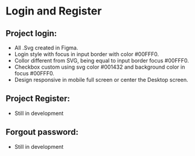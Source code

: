 # Login and Register

## Project login:
* All .Svg created in Figma.
* Login style with focus in input border with color #00FFF0.
* Collor different from SVG, being equal to input border focus #00FFF0.
* Checkbox custom using svg color #001432 and background color in focus #00FFF0.
* Design responsive in mobile full screen or center the Desktop screen.

## Project Register:
* Still in development

## Forgout password:
* Still in development

